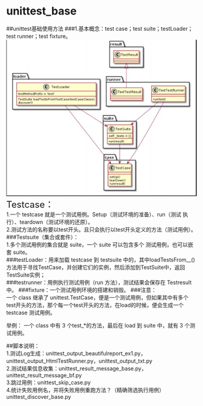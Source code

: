# unittest_base
##unittest基础使用方法
###1.基本概念：test case；test suite；testLoader；test runner；test fixture。   
![概念图](images/unittest.JPG)    
<font size=5>Testcase：</font>    
1.一个 testcase 就是一个测试用例。Setup（测试环境的准备）、run（测试 执行）、teardown（测试环境的还原）。    
2.测试方法的名称要以test开头。且只会执行以test开头定义的方法（测试用例）。    
###Testsuite（集合或套件）：     
1.多个测试用例的集合就是 suite，一个 suite 可以包含多个 测试用例，也可以嵌套 suite。    
###testLoader：用来加载 testcase 到 testsuite 中的，其中loadTestsFrom__()方法用于寻找TestCase，并创建它们的实例，然后添加到TestSuite中，返回TestSuite实例；    
###testrunner：用例执行测试用例（run 方法），测试结果会保存在 Testresult 中。
###fixture：一个测试用例环境的搭建和销毁。
###注意：    
一个 class 继承了 unittest.TestCase，便是一个测试用例，但如果其中有多个 test开头的方法，那个每一个test开头的方法，在load的时候，便会生成一个testcase 测试用例。

举例： 一个 class 中有 3 个test_*的方法，最后在 load 到 suite 中，就有 3 个测试用例。

##脚本说明：    
1.测试Log生成：unittest_output_beautifulreport_ex1.py，unittest_output_HtmlTestRunner.py，unittest_output_txt.py    
2.测试结果信息收集：unittest_result_message_base.py，unittest_result_message_bf.py    
3.跳过用例：unittest_skip_case.py  
4.统计失败用例名，并将失败用例重跑方法？（精确筛选执行用例）  unittest_discover_base.py  
